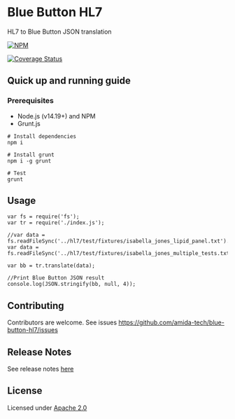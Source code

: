 Blue Button HL7
==========

HL7 to Blue Button JSON translation

[![NPM](https://nodei.co/npm/@amida-tech/blue-button-hl7.png)](https://nodei.co/npm/@amida-tech/blue-button-hl7/)

[![Coverage Status](https://coveralls.io/repos/amida-tech/blue-button-hl7/badge.png)](https://coveralls.io/r/amida-tech/blue-button-hl7)

## Quick up and running guide

### Prerequisites

- Node.js (v14.19+) and NPM
- Grunt.js

```
# Install dependencies
npm i

# Install grunt
npm i -g grunt

# Test
grunt
```

## Usage

```
var fs = require('fs');
var tr = require('./index.js');

//var data = fs.readFileSync('../hl7/test/fixtures/isabella_jones_lipid_panel.txt').toString().split("\n").join("\r");
var data = fs.readFileSync('../hl7/test/fixtures/isabella_jones_multiple_tests.txt').toString().split("\n").join("\r");

var bb = tr.translate(data);

//Print Blue Button JSON result
console.log(JSON.stringify(bb, null, 4));
```

## Contributing

Contributors are welcome. See issues https://github.com/amida-tech/blue-button-hl7/issues

## Release Notes

See release notes [here](./RELEASENOTES.md)

## License

Licensed under [Apache 2.0](./LICENSE)
